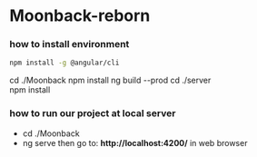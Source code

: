 # Moonback-reborn
 
 ### how to install environment
 ```sh bash
npm install -g @angular/cli
```

cd ./Moonback
npm install
ng build --prod
cd ./server  
npm install


### how to run our project at local server
- cd ./Moonback
- ng serve
then go to:  **http://localhost:4200/**  in web browser


